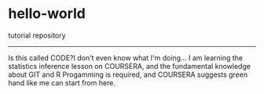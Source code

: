 # hello-world
tutorial repository
******************

Is this called CODE?I don't even know what I'm doing...
I am learning the statistics inference lesson on COURSERA, and the fundamental knowledge about GIT and R Progamming is required, and COURSERA suggests green hand like me can start from here.
